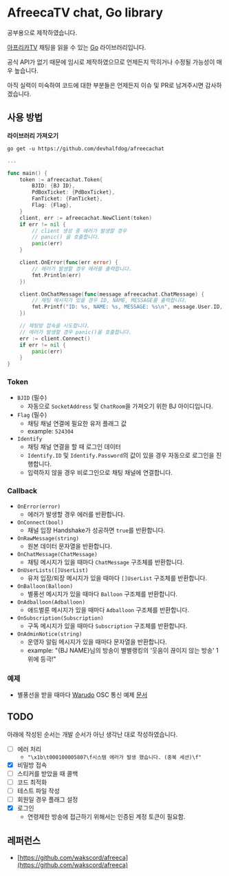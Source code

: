 # AfreecaTV chat, Go library
공부용으로 제작하였습니다.

[아프리카TV](https://afreecatv.com) 채팅을 읽을 수 있는 [Go](https://go.dev) 라이브러리입니다.

공식 API가 없기 때문에 임시로 제작하였으므로 언제든지 막히거나 수정될 가능성이 매우 높습니다.

아직 실력이 미숙하여 코드에 대한 부분들은 언제든지 이슈 및 PR로 남겨주시면 감사하겠습니다.

## 사용 방법
**라이브러리 가져오기**

`go get -u https://github.com/devhalfdog/afreecachat`

```go
...

func main() {
    token := afreecachat.Token{
        BJID: {BJ ID},
        PdBoxTicket: {PdBoxTicket},
        FanTicket: {FanTicket},
        Flag: {Flag},
    }
    client, err := afreecachat.NewClient(token)
    if err != nil {
        // client 생성 중 에러가 발생할 경우
        // panic() 을 호출합니다.
        panic(err)
    }

    client.OnError(func(err error) {
        // 에러가 발생할 경우 에러를 출력합니다.
        fmt.Println(err)
    })

    client.OnChatMessage(func(message afreecachat.ChatMessage) {
        // 채팅 메시지가 있을 경우 ID, NAME, MESSAGE를 출력합니다.
        fmt.Printf("ID: %s, NAME: %s, MESSAGE: %s\n", message.User.ID, message.User.Name, message.Message)
    })

    // 채팅방 접속을 시도합니다.
    // 에러가 발생할 경우 panic()을 호출합니다.
    err := client.Connect()
    if err != nil {
        panic(err)
    }
}
```

### Token
- `BJID` (필수)
  - 자동으로 `SocketAddress` 및 `ChatRoom`을 가져오기 위한 BJ 아이디입니다.
- `Flag` (필수)
  - 채팅 채널 연결에 필요한 유저 플래그 값
  - example: `524304`
- `Identify`
  - 채팅 채널 연결을 할 때 로그인 데이터
  - `Identify.ID` 및 `Identify.Password`의 값이 있을 경우 자동으로 로그인을 진행합니다.
  - 입력하지 않을 경우 비로그인으로 채팅 채널에 연결합니다.

### Callback
- `OnError(error)`
  - 에러가 발생할 경우 에러를 반환합니다.
- `OnConnect(bool)`
  - 채널 입장 Handshake가 성공하면 `true`를 반환합니다.
- `OnRawMessage(string)`
  - 원본 데이터 문자열을 반환합니다.
- `OnChatMessage(ChatMessage)`
  - 채팅 메시지가 있을 때마다 `ChatMessage` 구조체를 반환합니다.
- `OnUserLists([]UserList)`
  - 유저 입장/퇴장 메시지가 있을 때마다 `[]UserList` 구조체를 반환합니다.
- `OnBalloon(Balloon)`
  - 별풍선 메시지가 있을 때마다 `Balloon` 구조체를 반환합니다.
- `OnAdballoon(Adballoon)`
  - 애드벌룬 메시지가 있을 때마다 `Adballoon` 구조체를 반환합니다.
- `OnSubscription(Subscription)`
  - 구독 메시지가 있을 때마다 `Subscription` 구조체를 반환합니다.
- `OnAdminNotice(string)`
  - 운영자 알림 메시지가 있을 때마다 문자열을 반환합니다.
  - example: "{BJ NAME}님의 방송이 별별랭킹의 '웃음이 끊이지 않는 방송' 1위에 등극!"

### 예제
- 별풍선을 받을 때마다 [Warudo](https://warudo.app/) OSC 통신 예제 [문서](https://github.com/devhalfdog/afreeca-warudo)

## TODO
아래에 작성된 순서는 개발 순서가 아닌 생각난 대로 작성하였습니다.

- [ ] 에러 처리
  - `"\x1b\t000100005807\f시스템 에러가 발생 했습니다. (중복 세션)\f"`
- [x] 비밀방 접속
- [ ] 스티커를 받았을 때 콜백
- [ ] 코드 최적화
- [ ] 테스트 파일 작성
- [ ] 회원일 경우 플래그 설정
- [x] 로그인
  - 연령제한 방송에 접근하기 위해서는 인증된 계정 토큰이 필요함.

## 레퍼런스
- [https://github.com/wakscord/afreeca](https://github.com/wakscord/afreeca)